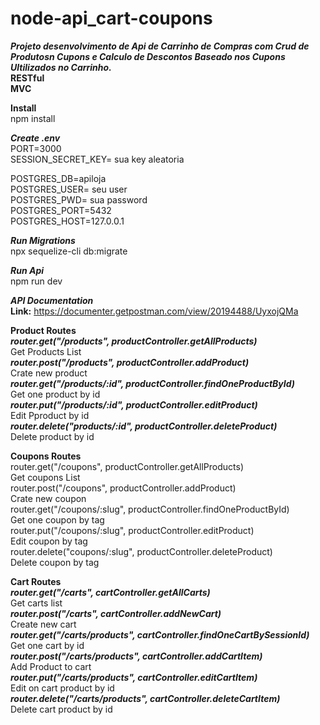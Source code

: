 # node-api_cart-coupons
***Projeto desenvolvimento de Api de Carrinho de Compras com Crud de Produtosn Cupons e Calculo de Descontos Baseado nos Cupons Ultilizados no Carrinho.***
<br />
**RESTful** <br />
**MVC** <br />

**Install** <br />
npm install<br />

***Create .env***<br />
PORT=3000<br />
SESSION_SECRET_KEY= sua key aleatoria<br />

POSTGRES_DB=apiloja<br />
POSTGRES_USER= seu user<br />
POSTGRES_PWD= sua password<br />
POSTGRES_PORT=5432<br />
POSTGRES_HOST=127.0.0.1<br />

***Run Migrations***<br />
npx sequelize-cli db:migrate

***Run Api***<br />
npm run dev <br />

***API Documentation***<br />
**Link:** https://documenter.getpostman.com/view/20194488/UyxojQMa<br />


**Product Routes** <br />
***router.get("/products", productController.getAllProducts)*** <br />
Get Products List <br />
***router.post("/products", productController.addProduct)*** <br />
Crate new product <br />
***router.get("/products/:id", productController.findOneProductById)*** <br />
Get one product by id <br />
***router.put("/products/:id", productController.editProduct)*** <br />
Edit Pproduct by id <br />
***router.delete("products/:id", productController.deleteProduct)*** <br />
Delete product by id <br />

**Coupons Routes**<br />
router.get("/coupons", productController.getAllProducts)<br />
Get coupons List<br />
router.post("/coupons", productController.addProduct)<br />
Crate new coupon<br />
router.get("/coupons/:slug", productController.findOneProductById)<br />
Get one coupon by tag<br />
router.put("/coupons/:slug", productController.editProduct)<br />
Edit coupon by tag<br />
router.delete("coupons/:slug", productController.deleteProduct)<br />
Delete coupon by tag<br />


**Cart Routes** <br />
***router.get("/carts", cartController.getAllCarts)*** <br />
Get carts list <br />
***router.post("/carts", cartController.addNewCart)*** <br />
Create new cart <br />
***router.get("/carts/products", cartController.findOneCartBySessionId)*** <br />
Get one cart by id <br />
***router.post("/carts/products", cartController.addCartItem)*** <br />
Add Product to cart <br />
***router.put("/carts/products", cartController.editCartItem)*** <br />
Edit on cart product by id <br />
***router.delete("/carts/products", cartController.deleteCartItem)*** <br />
Delete cart product by id <br />
